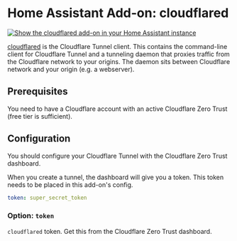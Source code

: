 # Home Assistant Add-on: cloudflared

[![Show the cloudflared add-on in your Home Assistant instance](https://my.home-assistant.io/badges/supervisor_addon.svg)](https://my.home-assistant.io/redirect/supervisor_addon/?addon=e4a3adf5_cloudflared)

[cloudflared](https://github.com/cloudflare/cloudflared) is the Cloudflare Tunnel client. This contains the command-line client for Cloudflare Tunnel and a tunneling daemon that proxies traffic from the Cloudflare network to your origins. The daemon sits between Cloudflare network and your origin (e.g. a webserver).

## Prerequisites

You need to have a Cloudflare account with an active Cloudflare Zero Trust (free tier is sufficient).

## Configuration

You should configure your Cloudflare Tunnel with the Cloudflare Zero Trust dashboard.

When you create a tunnel, the dashboard will give you a token. This token needs to be placed in this add-on's config.

```yaml
token: super_secret_token
```

### Option: `token`

`cloudflared` token. Get this from the Cloudflare Zero Trust dashboard.
